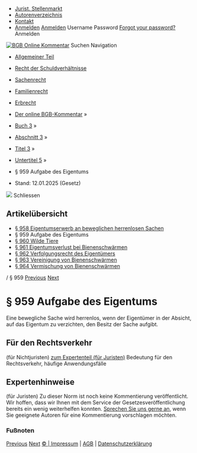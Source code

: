   * [Jurist. Stellenmarkt](https://bgb.kommentar.de/Buch-3/Abschnitt-3/Titel-3/Untertitel-5/</job-board> "Jurist. Stellenmarkt")
  * [Autorenverzeichnis](https://bgb.kommentar.de/Buch-3/Abschnitt-3/Titel-3/Untertitel-5/</Autorenverzeichnis> "Autorenverzeichnis")
  * [Kontakt](https://bgb.kommentar.de/Buch-3/Abschnitt-3/Titel-3/Untertitel-5/</Kontakt>)
  * [Anmelden](https://bgb.kommentar.de/Buch-3/Abschnitt-3/Titel-3/Untertitel-5/<#login> "show login form") [Anmelden](https://bgb.kommentar.de/Buch-3/Abschnitt-3/Titel-3/Untertitel-5/<#> "hide login form") Username Password
[Forgot your password?](https://bgb.kommentar.de/Buch-3/Abschnitt-3/Titel-3/Untertitel-5/</user/forgotpassword>) Anmelden 


[![BGB Online Kommentar](https://bgb.kommentar.de/extension/bgb/design/bgb/images/logo.png)](https://bgb.kommentar.de/Buch-3/Abschnitt-3/Titel-3/Untertitel-5/</> "BGB Online Kommentar")
Suchen
Navigation
  * [Allgemeiner Teil](https://bgb.kommentar.de/Buch-3/Abschnitt-3/Titel-3/Untertitel-5/</Buch-1>)
  * [Recht der Schuldverhältnisse](https://bgb.kommentar.de/Buch-3/Abschnitt-3/Titel-3/Untertitel-5/</Buch-2>)
  * [Sachenrecht](https://bgb.kommentar.de/Buch-3/Abschnitt-3/Titel-3/Untertitel-5/</Buch-3>)
  * [Familienrecht](https://bgb.kommentar.de/Buch-3/Abschnitt-3/Titel-3/Untertitel-5/</Buch-4>)
  * [Erbrecht](https://bgb.kommentar.de/Buch-3/Abschnitt-3/Titel-3/Untertitel-5/</Buch-5>)


  * [Der online BGB-Kommentar](https://bgb.kommentar.de/Buch-3/Abschnitt-3/Titel-3/Untertitel-5/</>) »
  * [Buch 3](https://bgb.kommentar.de/Buch-3/Abschnitt-3/Titel-3/Untertitel-5/</Buch-3>) »
  * [Abschnitt 3](https://bgb.kommentar.de/Buch-3/Abschnitt-3/Titel-3/Untertitel-5/</Buch-3/Abschnitt-3>) »
  * [Titel 3](https://bgb.kommentar.de/Buch-3/Abschnitt-3/Titel-3/Untertitel-5/</Buch-3/Abschnitt-3/Titel-3>) »
  * [Untertitel 5](https://bgb.kommentar.de/Buch-3/Abschnitt-3/Titel-3/Untertitel-5/</Buch-3/Abschnitt-3/Titel-3/Untertitel-5>) »
  * § 959 Aufgabe des Eigentums 
  * Stand: 12.01.2025 (Gesetz) 


![](https://vg01.met.vgwort.de/na/1c9909529ead4f509072c06d9081a7d5)
Schliessen 
## Artikelübersicht
  * [ § 958 Eigentumserwerb an beweglichen herrenlosen Sachen ](https://bgb.kommentar.de/Buch-3/Abschnitt-3/Titel-3/Untertitel-5/</Buch-3/Abschnitt-3/Titel-3/Untertitel-5/Eigentumserwerb-an-beweglichen-herrenlosen-Sachen>)
  * § 959 Aufgabe des Eigentums 
  * [ § 960 Wilde Tiere ](https://bgb.kommentar.de/Buch-3/Abschnitt-3/Titel-3/Untertitel-5/</Buch-3/Abschnitt-3/Titel-3/Untertitel-5/Wilde-Tiere>)
  * [ § 961 Eigentumsverlust bei Bienenschwärmen ](https://bgb.kommentar.de/Buch-3/Abschnitt-3/Titel-3/Untertitel-5/</Buch-3/Abschnitt-3/Titel-3/Untertitel-5/Eigentumsverlust-bei-Bienenschwaermen>)
  * [ § 962 Verfolgungsrecht des Eigentümers ](https://bgb.kommentar.de/Buch-3/Abschnitt-3/Titel-3/Untertitel-5/</Buch-3/Abschnitt-3/Titel-3/Untertitel-5/Verfolgungsrecht-des-Eigentuemers>)
  * [ § 963 Vereinigung von Bienenschwärmen ](https://bgb.kommentar.de/Buch-3/Abschnitt-3/Titel-3/Untertitel-5/</Buch-3/Abschnitt-3/Titel-3/Untertitel-5/Vereinigung-von-Bienenschwaermen>)
  * [ § 964 Vermischung von Bienenschwärmen ](https://bgb.kommentar.de/Buch-3/Abschnitt-3/Titel-3/Untertitel-5/</Buch-3/Abschnitt-3/Titel-3/Untertitel-5/Vermischung-von-Bienenschwaermen>)


/ § 959 
[Previous](https://bgb.kommentar.de/Buch-3/Abschnitt-3/Titel-3/Untertitel-5/</Buch-3/Abschnitt-3/Titel-3/Untertitel-5/Eigentumserwerb-an-beweglichen-herrenlosen-Sachen> "§ 958 Eigentumserwerb an beweglichen herrenlosen Sachen") [Next](https://bgb.kommentar.de/Buch-3/Abschnitt-3/Titel-3/Untertitel-5/</Buch-3/Abschnitt-3/Titel-3/Untertitel-5/Wilde-Tiere> "§ 960 Wilde Tiere")
# § 959 Aufgabe des Eigentums
Eine bewegliche Sache wird herrenlos, wenn der Eigentümer in der Absicht, auf das Eigentum zu verzichten, den Besitz der Sache aufgibt.
## Für den Rechtsverkehr 
(für Nichtjuristen)
[zum Expertenteil (für Juristen)](https://bgb.kommentar.de/Buch-3/Abschnitt-3/Titel-3/Untertitel-5/<#expertenhinweise>)
Bedeutung für den Rechtsverkehr, häufige Anwendungsfälle
## Expertenhinweise
(für Juristen)
Zu dieser Norm ist noch keine Kommentierung veröffentlicht. Wir hoffen, dass wir Ihnen mit dem Service der Gesetzesveröffentlichung bereits ein wenig weiterhelfen konnten. [Sprechen Sie uns gerne an](https://bgb.kommentar.de/Buch-3/Abschnitt-3/Titel-3/Untertitel-5/</Kontakt>), wenn Sie geeignete Autoren für eine Kommentierung vorschlagen möchten. 
### Fußnoten
[Previous](https://bgb.kommentar.de/Buch-3/Abschnitt-3/Titel-3/Untertitel-5/</Buch-3/Abschnitt-3/Titel-3/Untertitel-5/Eigentumserwerb-an-beweglichen-herrenlosen-Sachen> "§ 958 Eigentumserwerb an beweglichen herrenlosen Sachen") [Next](https://bgb.kommentar.de/Buch-3/Abschnitt-3/Titel-3/Untertitel-5/</Buch-3/Abschnitt-3/Titel-3/Untertitel-5/Wilde-Tiere> "§ 960 Wilde Tiere")
[© | Impressum](https://bgb.kommentar.de/Buch-3/Abschnitt-3/Titel-3/Untertitel-5/</Kontakt>) | [AGB](https://bgb.kommentar.de/Buch-3/Abschnitt-3/Titel-3/Untertitel-5/</AGB>) | [Datenschutzerklärung](https://bgb.kommentar.de/Buch-3/Abschnitt-3/Titel-3/Untertitel-5/</Datenschutzerklaerung-fuer-Leser>)
